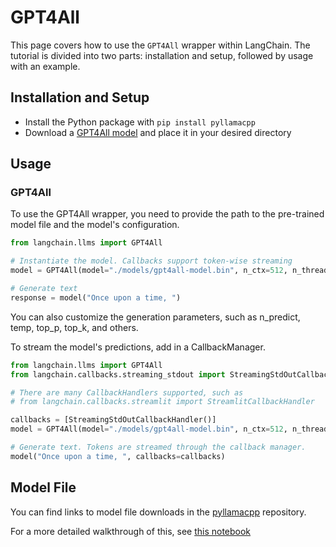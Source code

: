 # GPT4All

This page covers how to use the `GPT4All` wrapper within LangChain. The tutorial is divided into two parts: installation and setup, followed by usage with an example.

## Installation and Setup

- Install the Python package with `pip install pyllamacpp`
- Download a [GPT4All model](https://github.com/nomic-ai/pyllamacpp#supported-model) and place it in your desired directory

## Usage

### GPT4All

To use the GPT4All wrapper, you need to provide the path to the pre-trained model file and the model's configuration.

```python
from langchain.llms import GPT4All

# Instantiate the model. Callbacks support token-wise streaming
model = GPT4All(model="./models/gpt4all-model.bin", n_ctx=512, n_threads=8)

# Generate text
response = model("Once upon a time, ")
```

You can also customize the generation parameters, such as n_predict, temp, top_p, top_k, and others.

To stream the model's predictions, add in a CallbackManager.

```python
from langchain.llms import GPT4All
from langchain.callbacks.streaming_stdout import StreamingStdOutCallbackHandler

# There are many CallbackHandlers supported, such as
# from langchain.callbacks.streamlit import StreamlitCallbackHandler

callbacks = [StreamingStdOutCallbackHandler()]
model = GPT4All(model="./models/gpt4all-model.bin", n_ctx=512, n_threads=8)

# Generate text. Tokens are streamed through the callback manager.
model("Once upon a time, ", callbacks=callbacks)
```

## Model File

You can find links to model file downloads in the [pyllamacpp](https://github.com/nomic-ai/pyllamacpp) repository.

For a more detailed walkthrough of this, see [this notebook](../modules/models/llms/integrations/gpt4all.ipynb)
